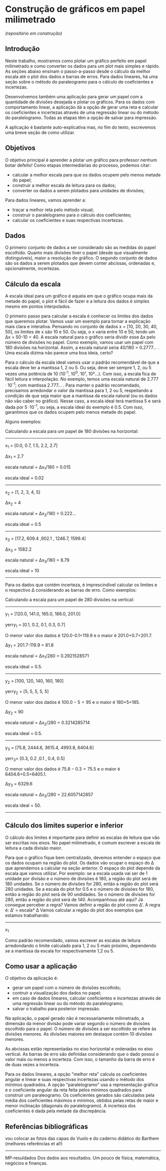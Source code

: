 # Construção de gráficos em papel milimetrado

*(repositório em construção)*


## Introdução

Neste trabalho, mostramos como plotar um gráfico perfeito em papel milimetrado e como converter os dados para um plot mais simples e rápido. As seções abaixo ensinam o passo-a-passo desde o cálculo da melhor escala até o plot dos dados e barras de erros. Para dados lineares, há uma seção sobre o método do paraleogramo para o cálculo de coeficientes e incertezas.

Desenvolvemos também uma aplicação para gerar um papel com a quantidade de divisões desejada e plotar os gráficos. Para os dados com comportamento linear, a aplicação dá a opção de gerar uma reta e calcular os coeficientes e incertezas através de uma regressão linear ou do método do paralelogramo. Todas as etapas têm a opção de salvar para impressão.

A aplicação é bastante auto-explicativa mas, no fim do texto, escrevemos uma breve seção de como utilizar.

## Objetivos

O objetivo principal é aprender a plotar um gráfico para professor nenhum botar defeito! Como etapas intermediárias do processo, podemos citar:
- calcular a melhor escala para que os dados ocupem pelo menos metade do papel;
- construir a melhor escala de leitura para os dados;
- converter os dados a serem plotados para unidades de divisões;

Para dados lineares, vamos aprender a:
- traçar a melhor reta pelo método visual;
- construir o paralelogramo para o cálculo dos coeficientes;
- calcular os coeficientes e suas respectivas incertezas.

## Dados

O primeiro conjunto de dados a ser considerado são as medidas do papel escolhido. Quanto mais divisões tiver o papel (desde que visualmente distinguíveis), maior a resolução do gráfico. 
O segundo conjunto de dados são os dados a serem plotados que devem conter abcissas, ordenadas e, opcionalmente, incertezas.

## Cálculo da escala	

A escala ideal para um gráfico é aquela em que o gráfico ocupa mais da metade do papel, o plot é fácil de fazer e a leitura dos dados é simples mesmo em pontos interpolados.

O primeiro passo para calcular a escala é conhecer os limites dos dados que queremos plotar. Vamos usar um exemplo para tornar a explicação mais clara e interativa. Pensando no conjunto de dados x =  \[10, 20, 30, 40, 50\], os limites de x são 10 e 50. Ou seja, o x varia entre 10 e 50, tendo um &#916;x = 50-10 = 40. A escala natural para o gráfico seria dividir esse &#916;x pelo número de divisões no papel. Como exemplo, vamos usar um papel com 180 divisões na horizontal. Assim, a escala natural seria 40/180 = 0.2777... . Uma escala dízima não parece uma boa ideia, certo? 

Para o cálculo da escala ideal vamos usar o padrão recomendável de que a escala deve ter a mantissa 1, 2 ou 5. Ou seja, deve ser sempre 1, 2, ou 5 vezes uma potência de 10 (10<sup>-1</sup>, 10<sup>0</sup>, 10&sup1;, 10&sup2;...). Com isso, a escala fica de fácil leitura e interpolação. No exemplo, temos uma escala natural de 2.777 &middot; 10<sup>-1</sup>; com mantissa 2.777... . Para manter o padrão recomendado, precisamos arredondar o valor da mantissa para 1, 2 ou 5, respeitando a condição de que seja maior que a mantissa da escala natural (ou os dados não vão caber no gráfico). Nesse caso, a escala ideal terá mantissa 5 e será dada por 5 &middot;10<sup>-1</sup>, ou seja, a escala ideal do exemplo é 0.5. Com isso, garantimos que os dados ocupem pelo menos metade do papel.

Alguns exemplos:

Calculando a escala para um papel de 180 divisões na horizontal:
***
x<sub>1</sub> = \[0.0, 0.7, 1.5, 2.2, 2.7\]

&#916;x<sub>1</sub> = 2.7

escala natural = &#916;x<sub>1</sub>/180 = 0.015

escala ideal = 0.02
***
x<sub>2</sub> = \[1, 2, 3, 4, 5\]

&#916;x<sub>2</sub> = 4

escala natural = &#916;x<sub>2</sub>/180 = 0.222...

escala ideal = 0.5
***
x<sub>3</sub> = \[17.2, 609.4 ,902.1 , 1246.7, 1599.4\]

&#916;x<sub>3</sub> = 1582.2

escala natural = &#916;x<sub>3</sub>/180 = 8.79

escala ideal = 10
***

Para os dados que contém incerteza, é imprescindível calcular os limites e o respectivo &#916; considerando as barras de erro. Como exemplos:

Calculando a escala para um papel de 280 divisões na vertical:
***
y<sub>1</sub> = \[120.0, 141.0, 165.0, 186.0, 201.0\]

yerry<sub>1</sub> = \[0.1, 0.2, 0.1, 0.3, 0.7\]

O menor valor dos dados é 120.0-0.1=119.9 e o maior é 201.0+0.7=201.7.

&#916;y<sub>1</sub> = 201.7-119.9 = 81.8

escala natural = &#916;x<sub>1</sub>/280 = 0.2921528571

escala ideal = 0.5.
***
y<sub>2</sub> = \[100, 120, 140, 160, 180\]

yerry<sub>2</sub> = \[5, 5, 5, 5, 5\]

O menor valor dos dados é $100.0-5=95$ e o maior é 180+5=185.

&#916;y<sub>2</sub> = 90

escala natural = &#916;x<sub>2</sub>/280 = 0.3214285714

escala ideal = 0.5.
***
y<sub>3</sub> = \[75.8, 2444.6, 3615.4, 4993.8, 6404.6\]

yerr<sub>3</sub>= \[0.3, 0.2 ,0.1 , 0.4, 0.5\]

O menor valor dos dados é $75.8-0.3=75.5$ e o maior é 6404.6+0.5=6405.1.

&#916;y<sub>3</sub> =  6329.6 

escala natural = &#916;x<sub>3</sub>/280 = 22.6057142857

escala ideal = 50.
***

## Cálculo dos limites superior e inferior

O cálculo dos limites é importante para definir as escalas de leitura que vão ser escritas nos eixos. No papel milimetrado, é comum escrever a escala de leitura a cada divisão maior. 

Para que o gráfico fique bem centralizado, devemos entender o espaço que os dados ocupam na região do plot. Os dados vão ocupar o espaço do &#916; que aprendemos a calcular na seção anterior. O espaço do plot depende da escala que vamos utilizar. Por exemplo: se a escala usada vai ser de 1 unidade por divisão e o número de divisões é 180, a região do plot será de 180 unidades. Se o número de divisões for 280, então a região do plot será 280 unidades. Se a escala do plot for 0.5 e o número de divisões for 180, então a região do plot será de 90 undidades. Se o número de divisões for 280, então a região do plot será de 140. Acompanhouu até aqui? Já consegue perceber a regra? Vamos definir a região do plot como &#916;'. A regra é: &#916;' = escala* &#916; Vamos calcular a região do plot dos exemplos que estamos trabalhando:
***
x<sub>1</sub>



Como padrão recomendado, vamos escrever as escalas de leitura arredondando o limite calculado para 1, 2 ou 5 mais próximo, dependendo se a mantissa da escala for respectivamente 1,2 ou 5.

## Como usar a aplicação

O objetivo da aplicação é:

- gerar um papel com o número de divisões escolhido;
- contruir a visualização dos dados no papel;
- em caso de dados lineares, calcular coeficientes e incertezas através de uma regressão linear ou do método do paralelogramo;
- salvar o trabalho para posterior impressão.

Na aplicação, o papel gerado não é necessariamente milimetrado, a dimensão da menor divisão pode variar segundo o número de divisões escolhido para o papel. O número de divisões a ser escolhido se refere às divisões menores. As divisões maiores em destaque contém 10 divisões menores.

As abcissas estão representadas no eixo horizontal e ordenadas no eixo vertical. As barras de erro são definidas considerando que o dado possui o valor mais ou menos a incerteza. Com isso, o tamanho da barra de erro é de duas vezes a incerteza.

Para os dados lineares, a opção "melhor reta" calcula os coeficientes angular e linear e suas respectivas incertezas usando o método dos mínimos quadrados. A opção "paralelogramo" usa a representação gráfica e o coeficiente angular da reta feita pelos mínimos quadrados para construir um paraleogramo. Os coeficientes gerados são calculados pela média dos coeficientes máximos e mínimos, obtidos pelas retas de maior e menor inclinação (diagonais do paralelogramo). A incerteza dos coeficientes é dada pela metade da discrepância.



## Referências bibliográficas

vou colocar as fotos das capas do Vuolo e do caderno didático do Barthem (melhores referências et al!)


-----------------------------------------------------------------------------
MP-resuldados
Dos dados aos resultados. Um pouco de física, matemática, negócios e finanças.
